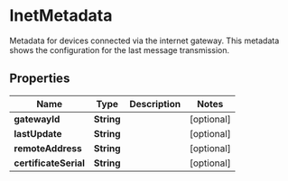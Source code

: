

# InetMetadata

Metadata for devices connected via the internet gateway. This metadata shows the configuration for the last message transmission.

## Properties

| Name | Type | Description | Notes |
|------------ | ------------- | ------------- | -------------|
|**gatewayId** | **String** |  |  [optional] |
|**lastUpdate** | **String** |  |  [optional] |
|**remoteAddress** | **String** |  |  [optional] |
|**certificateSerial** | **String** |  |  [optional] |



